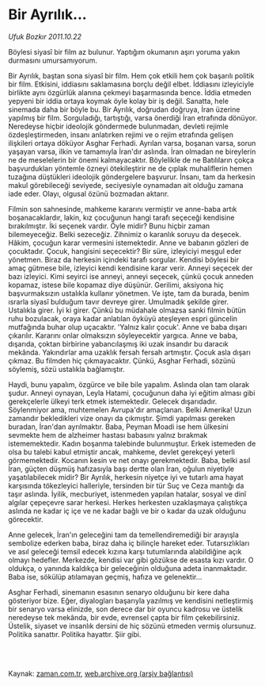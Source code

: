 # Bir Ayrılık...

*Ufuk Bozkır 2011.10.22*

<td class="columnist-detail">
<p>Böylesi siyasî bir film az bulunur. Yaptığım okumanın aşırı yoruma yakın durmasını umursamıyorum.</p>
<p>
<div id="haberMetinDiv">
<p>Bir Ayrılık, baştan sona siyasî bir film. Hem çok etkili hem çok başarılı politik bir film. Etkisini, iddiasını saklamasına borçlu değil elbet. İddiasını izleyiciyle birlikte aynı özgürlük alanına çekmeyi başarmasında bence. İddia etmeden yepyeni bir iddia ortaya koymak öyle kolay bir iş değil. Sanatta, hele sinemada daha bir böyle bu. Bir Ayrılık, doğrudan doğruya, İran üzerine yapılmış bir film. Sorguladığı, tartıştığı, varsa önerdiği İran etrafında dönüyor. Neredeyse hiçbir ideolojik göndermede bulunmadan, devleti rejimle özdeşleştirmeden, insanı anlatırken rejimi ve o rejim etrafında gelişen ilişkileri ortaya döküyor Asghar Ferhadi. Ayrılan varsa, boşanan varsa, sorun yaşayan varsa, ilkin ve tamamıyla İran'dır aslında. İran olmadan ne bireylerin ne de meselelerin bir önemi kalmayacaktır. Böylelikle de ne Batılıların çokça başvurdukları yöntemle özneyi ötekileştirir ne de çıplak muhaliflerin hemen tuzağına düştükleri ideolojik göndergelere başvurur. İnsanı, tam da herkesin makul görebileceği seviyede, seciyesiyle oynamadan ait olduğu zamana iade eder. Olayı, olgusal özünü bozmadan aktarır.
<p> Filmin son sahnesinde, mahkeme kararını vermiştir ve anne-baba artık boşanacaklardır, lakin, kız çocuğunun hangi tarafı seçeceği kendisine bırakılmıştır. İki seçenek vardır. Öyle midir? Bunu hiçbir zaman bilemeyeceğiz. Belki sezeceğiz. Zihnimiz o karanlık soruyu da deşecek. Hâkim, çocuğun karar vermesini istemektedir. Anne ve babanın gözleri de çocuktadır. Çocuk, hangisini seçecektir? Bir süre, izleyiciyi meşgul eder yönetmen. Biraz da herkesin içindeki tarafı sorgular. Kendisi böylesi bir amaç gütmese bile, izleyici kendi kendisine karar verir. Anneyi seçecek der bazı izleyici. Kimi seyirci ise anneyi, anneyi seçecek, çünkü çocuk anneden kopamaz, istese bile kopamaz diye düşünür. Gerilimi, aksiyona hiç başvurmaksızın ustalıkla kullanır yönetmen. Ve işte, tam da burada, benim ısrarla siyasî bulduğum tavır devreye girer. Umulmadık şekilde girer. Ustalıkla girer. İyi ki girer. Çünkü bu müdahale olmazsa sanki filmin bütün ruhu bozulacak, oraya kadar anlatılan öyküyü ateşleyen espri güncelin mutfağında buhar olup uçacaktır. 'Yalnız kalır çocuk'. Anne ve baba dışarı çıkarılır. Kararını onlar olmaksızın söyleyecektir yargıca. Anne ve baba, dışarıda, çoktan birbirine yabancılaşmış iki uzak insandır bu daracık mekânda. Yakındırlar ama uzaklık fersah fersah artmıştır. Çocuk asla dışarı çıkmaz. Bu filmden hiç çıkmayacaktır. Çünkü, Asghar Ferhadi, sözünü söylemiş, sözü ustalıkla bağlamıştır.
<p> Haydi, bunu yapalım, özgürce ve bile bile yapalım. Aslında olan tam olarak şudur. Anneyi oynayan, Leyla Hatami, çocuğunun daha iyi eğitim alması gibi gerekçelerle ülkeyi terk etmek istemektedir. Gelecek dışarıdadır. Söylenmiyor ama, muhtemelen Avrupa'dır amaçlanan. Belki Amerika! Uzun zamandır bekledikleri vize onayı da çıkmıştır. Şimdi yapılması gereken buradan, İran'dan ayrılmaktır. Baba, Peyman Moadi ise hem ülkesini sevmekte hem de alzheimer hastası babasını yalnız bırakmak istememektedir. Kadın boşanma talebinde bulunmuştur. Erkek istemeden de olsa bu talebi kabul etmiştir ancak, mahkeme, devlet gerekçeyi yeterli görmemektedir. Kocanın kesin ve net onayı gerekmektedir. Baba, belki asıl İran, güçten düşmüş hafızasıyla başı dertte olan İran, oğulun niyetiyle yaşatılabilecek midir? Bir Ayrılık, herkesin niyetçe iyi ve tutarlı ama hayat karşısında tökezleyici halleriyle, tersinden bir tür Suç ve Ceza mantığı da taşır aslında. İyilik, mecburiyet, istenmeden yapılan hatalar, sosyal ve dinî algılar çepeçevre sarar herkesi. Herkes herkesten uzaklaşmaya çalıştıkça aslında ne kadar iç içe ve ne kadar bağlı ve bir o kadar da uzak olduğunu görecektir.
<p>Anne gelecek, İran'ın geleceğini tam da temellendiremediği bir arayışla sembolize ederken baba, biraz daha iç bilinçle hareket eder. Tutarsızlıkları ve asıl geleceği temsil edecek kızına karşı tutumlarında alabildiğine açık olmayı hedefler. Merkezde, kendisi var gibi gözükse de esasta kızı vardır. O oldukça, o yanında kaldıkça bir geleceğinin olduğuna adeta inanmaktadır. Baba ise, sökülüp atılamayan geçmiş, hafıza ve gelenektir...
<p>Asghar Ferhadi, sinemanın esasının senaryo olduğunu bir kere daha gösteriyor bize. Eğer, diyalogları başarıyla yazılmış ve kendisini netleştirmiş bir senaryo varsa elinizde, son derece dar bir oyuncu kadrosu ve üstelik neredeyse tek mekânda, bir evde, evrensel çapta bir film çekebilirsiniz. Üstelik, siyaset ve insanlık dersini de hiç sözünü etmeden vermiş olursunuz. Politika sanattır. Politika hayattır. Şiir gibi.</p></p></p></p></p></div>
</p>


<p><br>
		 </br></p></td>

Kaynak: [zaman.com.tr](http://zaman.com.tr/yazar.do?yazino=1193231), [web.archive.org (arşiv bağlantısı)](http://web.archive.org/web/20111026135355/http://www.zaman.com.tr:80/yazar.do?yazino=1193231)
